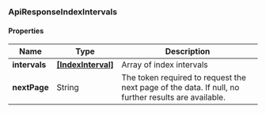 
[//]: # (CLASS:ApiResponseIndexIntervals)

[//]: # (KIND:object)

### ApiResponseIndexIntervals

#### Properties

[//]: # (START_DEFINITION)

Name | Type | Description
------------ | ------------- | -------------
**intervals** | [**[IndexInterval]**](IndexInterval.md) | Array of index intervals &nbsp;
**nextPage** | String | The token required to request the next page of the data. If null, no further results are available. &nbsp;

[//]: # (END_DEFINITION)


[//]: # (CONTAINED_CLASS:IndexInterval)





